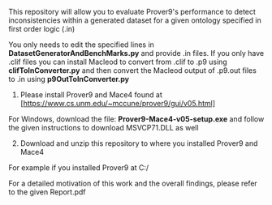 This repository will allow you to evaluate Prover9's performance to detect inconsistencies within a generated dataset for a given ontology specified in first order logic (.in)


You only needs to edit the specified lines in **DatasetGeneratorAndBenchMarks.py** and provide .in files. 
If you only have .clif files you can install Macleod to convert from .clif to .p9 using **clifToInConverter.py** and then convert the Macleod output of .p9.out files to .in using **p9OutToInConverter.py**

1. Please install Prover9 and Mace4 found at [https://www.cs.unm.edu/~mccune/prover9/gui/v05.html]

For Windows, download the file: **Prover9-Mace4-v05-setup.exe** and follow the given instructions to download MSVCP71.DLL as well

2. Download and unzip this repository to where you installed Prover9 and Mace4

For example if you installed Prover9 at C:/

For a detailed motivation of this work and the overall findings, please refer to the given Report.pdf

